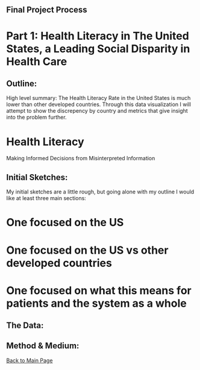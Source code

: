 ## Final Project Process


# Part 1: Health Literacy in The United States, a Leading Social Disparity in Health Care

## Outline: 
High level summary: The Health Literacy Rate in the United States is much lower than other developed countries. Through this data visualization I will attempt to show the discrepency by country and metrics that give insight into the problem further. 

<script src="https://embed.shorthand.com/embed_9.js"></script>
<div data-shorthand-embed="carnegiemellon.shorthandstories.com/health-literacy/"><h1>Health Literacy</h1><p>Making Informed Decisions from Misinterpreted Information</p></div>
   
## Initial Sketches: 
My initial sketches are a little rough, but going alone with my outline I would like at least three main sections: 


# One focused on the US 

# One focused on the US vs other developed countries 

# One focused on what this means for patients and the system as a whole 
## The Data: 
## Method & Medium: 

[Back to Main Page](/Reige-Portfolio/)
